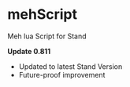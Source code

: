 # mehScript
Meh lua Script for Stand

**Update 0.811**

- Updated to latest Stand Version
- Future-proof improvement
